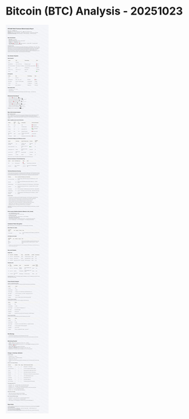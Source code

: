# Bitcoin (BTC) Analysis - 20251023

![Bitcoin (BTC) Analysis - 20251023](../images/BTCUSDT_20251023_EN.png)
